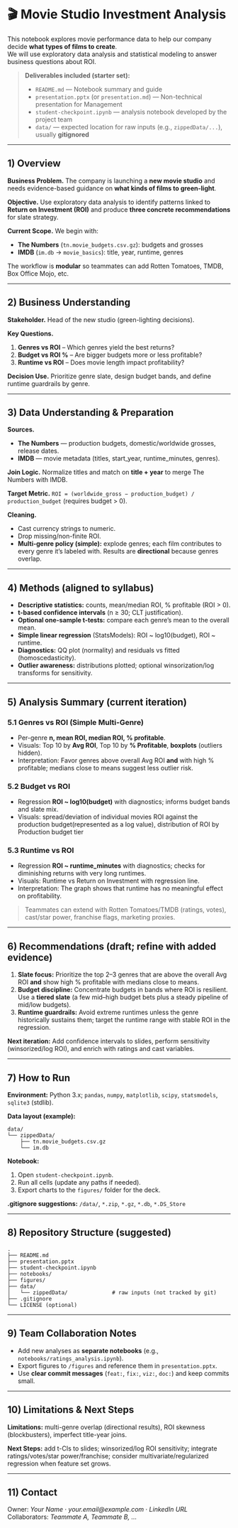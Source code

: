 # 🎬 Movie Studio Investment Analysis

This notebook explores movie performance data to help our company decide **what types of films to create**.  
We will use exploratory data analysis and statistical modeling to answer business questions about ROI.


> **Deliverables included (starter set):**
> - `README.md` — Notebook summary and guide
> - `presentation.pptx` (or `presentation.md`) — Non-technical presentation for Management
> - `student-checkpoint.ipynb` — analysis notebook developed by the project team
> - `data/` — expected location for raw inputs (e.g., `zippedData/...`), usually **gitignored**

---

## 1) Overview

**Business Problem.** The company is launching a **new movie studio** and needs evidence-based guidance on **what kinds of films to green-light**.

**Objective.** Use exploratory data analysis to identify patterns linked to **Return on Investment (ROI)** and produce **three concrete recommendations** for slate strategy.

**Current Scope.** We begin with:
- **The Numbers** (`tn.movie_budgets.csv.gz`): budgets and grosses
- **IMDB** (`im.db` → `movie_basics`): title, year, runtime, genres

The workflow is **modular** so teammates can add Rotten Tomatoes, TMDB, Box Office Mojo, etc.

---

## 2) Business Understanding

**Stakeholder.** Head of the new studio (green-lighting decisions).

**Key Questions.**
1. **Genres vs ROI** – Which genres yield the best returns?
2. **Budget vs ROI %** – Are bigger budgets more or less profitable?
3. **Runtime vs ROI** – Does movie length impact profitability?

**Decision Use.** Prioritize genre slate, design budget bands, and define runtime guardrails by genre.

---

## 3) Data Understanding & Preparation

**Sources.**
- **The Numbers** — production budgets, domestic/worldwide grosses, release dates.
- **IMDB** — movie metadata (titles, start_year, runtime_minutes, genres).

**Join Logic.** Normalize titles and match on **title + year** to merge The Numbers with IMDB.

**Target Metric.** `ROI = (worldwide_gross − production_budget) / production_budget` (requires budget > 0).

**Cleaning.**
- Cast currency strings to numeric.
- Drop missing/non-finite ROI.
- **Multi-genre policy (simple):** explode genres; each film contributes to every genre it’s labeled with. Results are **directional** because genres overlap.

---

## 4) Methods (aligned to syllabus)

- **Descriptive statistics:** counts, mean/median ROI, % profitable (ROI > 0).
- **t-based confidence intervals** (n ≥ 30; CLT justification).
- **Optional one-sample t-tests:** compare each genre’s mean to the overall mean.
- **Simple linear regression** (StatsModels): ROI ~ log10(budget), ROI ~ runtime.
- **Diagnostics:** QQ plot (normality) and residuals vs fitted (homoscedasticity).
- **Outlier awareness:** distributions plotted; optional winsorization/log transforms for sensitivity.

---

## 5) Analysis Summary (current iteration)

### 5.1 Genres vs ROI (Simple Multi-Genre)
- Per-genre **n, mean ROI, median ROI, % profitable**.
- Visuals: Top 10 by **Avg ROI**, Top 10 by **% Profitable**, **boxplots** (outliers hidden).  
- Interpretation: Favor genres above overall Avg ROI **and** with high % profitable; medians close to means suggest less outlier risk.

### 5.2 Budget vs ROI
- Regression **ROI ~ log10(budget)** with diagnostics; informs budget bands and slate mix.
- Visuals: spread/deviation of individual movies ROI against the production budget(represented as a log value), distribution of ROI by Production budget tier

### 5.3 Runtime vs ROI
- Regression **ROI ~ runtime_minutes** with diagnostics; checks for diminishing returns with very long runtimes.
- Visuals: Runtime vs Return on Investment with regression line.
- Interpretation:  The graph shows that runtime has no meaningful effect on profitability.

> Teammates can extend with Rotten Tomatoes/TMDB (ratings, votes), cast/star power, franchise flags, marketing proxies.

---

## 6) Recommendations (draft; refine with added evidence)

1. **Slate focus:** Prioritize the top 2–3 genres that are above the overall Avg ROI **and** show high % profitable with medians close to means.
2. **Budget discipline:** Concentrate budgets in bands where ROI is resilient. Use a **tiered slate** (a few mid–high budget bets plus a steady pipeline of mid/low budgets).
3. **Runtime guardrails:** Avoid extreme runtimes unless the genre historically sustains them; target the runtime range with stable ROI in the regression.

**Next iteration:** Add confidence intervals to slides, perform sensitivity (winsorized/log ROI), and enrich with ratings and cast variables.

---

## 7) How to Run

**Environment:** Python 3.x; `pandas`, `numpy`, `matplotlib`, `scipy`, `statsmodels`, `sqlite3` (stdlib).

**Data layout (example):**
```
data/
└── zippedData/
    ├── tn.movie_budgets.csv.gz
    └── im.db
```

**Notebook:**
1. Open `student-checkpoint.ipynb`.
2. Run all cells (update any paths if needed).
3. Export charts to the `figures/` folder for the deck.

**.gitignore suggestions:** `/data/`, `*.zip`, `*.gz`, `*.db`, `*.DS_Store`

---

## 8) Repository Structure (suggested)

```
.
├── README.md
├── presentation.pptx            
├── student-checkpoint.ipynb
├── notebooks/                   
├── figures/                     
├── data/
│   └── zippedData/              # raw inputs (not tracked by git)
├── .gitignore
└── LICENSE (optional)
```

---

## 9) Team Collaboration Notes

- Add new analyses as **separate notebooks** (e.g., `notebooks/ratings_analysis.ipynb`).
- Export figures to `/figures` and reference them in `presentation.pptx`.
- Use **clear commit messages** (`feat:`, `fix:`, `viz:`, `doc:`) and keep commits small.

---

## 10) Limitations & Next Steps

**Limitations:** multi-genre overlap (directional results), ROI skewness (blockbusters), imperfect title-year joins.

**Next Steps:** add t-CIs to slides; winsorized/log ROI sensitivity; integrate ratings/votes/star power/franchise; consider multivariate/regularized regression when feature set grows.

---

## 11) Contact
Owner: _Your Name_ · _your.email@example.com_ · _LinkedIn URL_  
Collaborators: _Teammate A, Teammate B, …_
